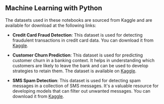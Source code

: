 ## Machine Learning with Python

The datasets used in these notebooks are sourced from Kaggle and are available for download at the following links:

- **Credit Card Fraud Detection**: This dataset is used for detecting fraudulent transactions in credit card data. You can download it from [Kaggle](https://www.kaggle.com/datasets/kartik2112/fraud-detection).

- **Customer Churn Prediction**: This dataset is used for predicting customer churn in a banking context. It helps in understanding which customers are likely to leave the bank and can be used to develop strategies to retain them. The dataset is available on [Kaggle](https://www.kaggle.com/datasets/shantanudhakadd/bank-customer-churn-prediction).

- **SMS Spam Detection**: This dataset is used for detecting spam messages in a collection of SMS messages. It's a valuable resource for developing models that can filter out unwanted messages. You can download it from [Kaggle](https://www.kaggle.com/datasets/uciml/sms-spam-collection-dataset).
